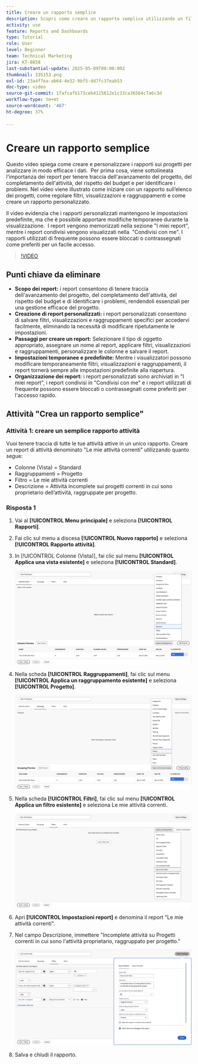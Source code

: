 ```yaml
---
title: Creare un rapporto semplice
description: Scopri come creare un rapporto semplice utilizzando un filtro, una vista e un raggruppamento esistenti in Workfront.
activity: use
feature: Reports and Dashboards
type: Tutorial
role: User
level: Beginner
team: Technical Marketing
jira: KT-8858
last-substantial-update: 2025-05-09T00:00:00Z
thumbnail: 335153.png
exl-id: 23a4f7ea-ab64-4e32-9bf5-dd7fc37eab53
doc-type: video
source-git-commit: 1fafcafb173ceb4115612e1c33ca36564c7a6c3d
workflow-type: tm+mt
source-wordcount: '467'
ht-degree: 37%

---
```


# Creare un rapporto semplice

Questo video spiega come creare e personalizzare i rapporti sui progetti per analizzare in modo efficace i dati. &#x200B; Per prima cosa, viene sottolineata l&#39;importanza dei report per tenere traccia dell&#39;avanzamento del progetto, del completamento dell&#39;attività, del rispetto del budget e per identificare i problemi. Nel video viene illustrato come iniziare con un rapporto sull’elenco dei progetti, come regolare filtri, visualizzazioni e raggruppamenti e come creare un rapporto personalizzato. &#x200B; &#x200B;

Il video evidenzia che i rapporti personalizzati mantengono le impostazioni predefinite, ma che è possibile apportare modifiche temporanee durante la visualizzazione. &#x200B; I report vengono memorizzati nella sezione &quot;I miei report&quot;, mentre i report condivisi vengono visualizzati nella &#x200B; &quot;Condivisi con me&quot;. I rapporti utilizzati di frequente possono essere bloccati o contrassegnati come preferiti per un facile accesso. &#x200B;

>[!VIDEO](https://video.tv.adobe.com/v/335153/?quality=12&learn=on)

## Punti chiave da eliminare


* **Scopo dei report:** i report consentono di tenere traccia dell&#39;avanzamento del progetto, del completamento dell&#39;attività, del rispetto del budget e di identificare i problemi, rendendoli essenziali per una gestione efficace del progetto.
* **Creazione di report personalizzati:** i report personalizzati consentono di salvare filtri, visualizzazioni e raggruppamenti specifici per accedervi facilmente, eliminando la necessità di modificare ripetutamente le impostazioni. &#x200B;
* **Passaggi per creare un report:** Selezionare il tipo di oggetto appropriato, assegnare un nome al report, applicare filtri, visualizzazioni e raggruppamenti, personalizzare le colonne e salvare il report. &#x200B;
* **Impostazioni temporanee e predefinite&#x200B;:** Mentre i visualizzatori possono modificare temporaneamente filtri, visualizzazioni e raggruppamenti, il report tornerà sempre alle impostazioni predefinite alla riapertura. &#x200B;
* **Organizzazione dei report:** i report personalizzati sono archiviati in &quot;I miei report&quot;, i report condivisi in &quot;Condivisi con me&quot; e i report utilizzati di frequente possono essere bloccati o contrassegnati come preferiti per l&#39;accesso rapido. &#x200B;



## Attività &quot;Crea un rapporto semplice&quot;

### Attività 1: creare un semplice rapporto attività

Vuoi tenere traccia di tutte le tue attività attive in un unico rapporto. Creare un report di attività denominato &quot;Le mie attività correnti&quot; utilizzando quanto segue:

* Colonne (Vista) = Standard
* Raggruppamenti = Progetto
* Filtro = Le mie attività correnti
* Descrizione = Attività incomplete sui progetti correnti in cui sono proprietario dell’attività, raggruppate per progetto.

### Risposta 1

1. Vai al **[!UICONTROL Menu principale]** e seleziona **[!UICONTROL Rapporti]**.
1. Fai clic sul menu a discesa **[!UICONTROL Nuovo rapporto]** e seleziona **[!UICONTROL Rapporto attività]**.
1. In [!UICONTROL Colonne (Vista)], fai clic sul menu **[!UICONTROL Applica una vista esistente]** e seleziona **[!UICONTROL Standard]**.

   ![Immagine della schermata per creare colonne in un rapporto sulle attività](assets/simple-task-report-columns.png)

1. Nella scheda **[!UICONTROL Raggruppamenti]**, fai clic sul menu **[!UICONTROL Applica un raggruppamento esistente]** e seleziona **[!UICONTROL Progetto]**.

   ![Immagine della schermata per creare raggruppamenti in un rapporto di attività](assets/simple-task-report-groupings.png)

1. Nella scheda **[!UICONTROL Filtri]**, fai clic sul menu **[!UICONTROL Applica un filtro esistente]** e seleziona Le mie attività correnti.

   ![Immagine della schermata per creare filtri in un rapporto sulle attività](assets/simple-task-report-filters.png)

1. Apri **[!UICONTROL Impostazioni report]** e denomina il report &quot;Le mie attività correnti&quot;.
1. Nel campo Descrizione, immettere &quot;Incomplete
attività su Progetti correnti in cui sono l&#39;attività
proprietario, raggruppato per progetto.&quot;

   ![Immagine della schermata delle impostazioni del rapporto in un rapporto delle attività](assets/simple-task-report-report-settings.png)

1. Salva e chiudi il rapporto.
